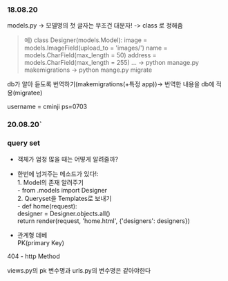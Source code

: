 ### 18.08.20
models.py -> 모델명의 첫 글자는 무조건 대문자!
-> class 로 정해줌
> 예) class Designer(models.Model):
        image = models.ImageField(upload_to = 'images/')
        name = models.CharField(max_length = 50)
        address = models.CharField(max_length = 255)
        ...
-> python manage.py makemigrations
-> python mange.py migrate

db가 알아 듣도록 번역하기(makemigrations(+특정 app))-> 번역한 내용을 db에 적용(migratee)

username = cminji
ps=0703

### 20.08.20`
### query set
- 객체가 엄청 많을 때는 어떻게 알려줄까?
- 한번에 넘겨주는 메소드가 있다!: <br>
        1. Model의 존재 알려주기<br>
        - from .models import Designer<br>
        2. Queryset을 Templates로 보내기<br>
        - def home(request):<br>
        designer = Designer.objects.all()
        <br>return render(request, 'home.html', {'designers': designers})

- 관계형 데베<br>
PK(primary Key)

404 - http Method


views.py의 pk 변수명과 urls.py의 변수명은 같아야한다


<!--이게 detail.html 아직 들어가면 오류 뜸 <a href="{% url 'update' designer.id %}" class="btn btn-sm btn-outline-secondary">정보 수정</a>
                            <a href="{% url 'delete' designer.id %}" class="btn btn-sm btn-outline-danger">정보 삭제</a>-->